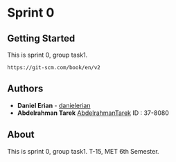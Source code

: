 # Sprint 0

## Getting Started
This is sprint 0, group task1.
```
https://git-scm.com/book/en/v2
```

## Authors
* **Daniel Erian** - [danielerian](https://github.com/danielerian)
* **Abdelrahman Tarek** [AbdelrahmanTarek](https://github.com/AbdelrahmanTarek97) ID : 37-8080

## About
This is sprint 0, group task1.
T-15, MET 6th Semester.
